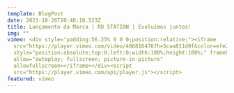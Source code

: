 ```yaml
---
template: BlogPost
date: 2021-10-26T20:48:18.523Z
title: Lançamento da Marca | RD STATION | Evoluímos juntos!
img: ""
vimeo: <div style="padding:56.25% 0 0 0;position:relative;"><iframe
  src="https://player.vimeo.com/video/486816476?h=5caa811d0f&color=efe200&title=0&byline=0&portrait=0"
  style="position:absolute;top:0;left:0;width:100%;height:100%;" frameborder="0"
  allow="autoplay; fullscreen; picture-in-picture"
  allowfullscreen></iframe></div><script
  src="https://player.vimeo.com/api/player.js"></script>
featured: vimeo
---
```

